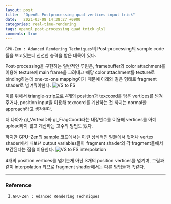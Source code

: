 ```yaml
---
layout: post
title:  "OpenGL Postprocessing quad vertices input trick"
date:   2021-03-08 14:38:27 +0900
categories: real-time-rendering
tags: opengl post-processing quad trick glsl
comments: true  
---
```


`GPU-Zen : Adanced Rendering Techniques`의 Post-processing의 sample code들을 보고있는데 신선한 충격을 받은 대목이 있다.

Post-processing을 구현하는 일반적인 루틴은, framebuffer와 color attachment를 이용해 texture에 main frame을 그려내고
해당 color attachment를 texture로 binding하는데 one-to-one mapping이기 때문에 아래와 같은 형태로 fragment shader로 넘겨줘야한다.
![VS to FS](https://snowapril.github.io/assets/img/post_img/2021-03-08-vs-to-fs.png)  

이를 위해서 triangle-strip으로 4개의 position과 texcoord를 담은 vertices를 넘겨주거나, position input을 이용해 texcoord를 계산하는 것 까지는 normal한 approach라고 생각된다. 

더 나아가 gl_VertexID와 gl_FragCoord라는 내장변수를 이용해 vertices를 아예 upload하지 않고 계산하는 고수의 방법도 있다.

하지만 GPU-Zen의 sample 코드에서는 이런 상식적인 일들에서 벗어나 vertex shader에서 내보낸 output variables들이 fragment shader의 각 fragment들에서 보간된다는 점을 이용한다.
![VS to FS interpolation](https://snowapril.github.io/assets/img/post_img/2021-03-08-vs-to-fs-interpolated.png)  

4개의 position vertices를 넘기는게 아닌 3개의 position vertices를 넘기며, 그림과 같이 interpolation 되므로 fragment shader에서는
다른 방법들과 똑같다.

---
### Reference
1. `GPU-Zen : Adanced Rendering Techniques`